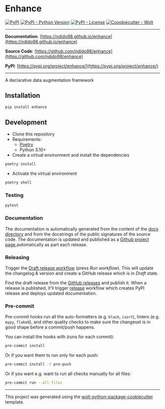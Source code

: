 # Enhance

[![PyPI](https://img.shields.io/pypi/v/enhance?style=flat-square)](https://pypi.python.org/pypi/enhance/)
[![PyPI - Python Version](https://img.shields.io/pypi/pyversions/enhance?style=flat-square)](https://pypi.python.org/pypi/enhance/)
[![PyPI - License](https://img.shields.io/pypi/l/enhance?style=flat-square)](https://pypi.python.org/pypi/enhance/)
[![Coookiecutter - Wolt](https://img.shields.io/badge/cookiecutter-Wolt-00c2e8?style=flat-square&logo=cookiecutter&logoColor=D4AA00&link=https://github.com/woltapp/wolt-python-package-cookiecutter)](https://github.com/woltapp/wolt-python-package-cookiecutter)


---

**Documentation**: [https://ndido98.github.io/enhance](https://ndido98.github.io/enhance)

**Source Code**: [https://github.com/ndido98/enhance](https://github.com/ndido98/enhance)

**PyPI**: [https://pypi.org/project/enhance/](https://pypi.org/project/enhance/)

---

A declarative data augmentation framework

## Installation

```sh
pip install enhance
```

## Development

* Clone this repository
* Requirements:
  * [Poetry](https://python-poetry.org/)
  * Python 3.10+
* Create a virtual environment and install the dependencies

```sh
poetry install
```

* Activate the virtual environment

```sh
poetry shell
```

### Testing

```sh
pytest
```

### Documentation

The documentation is automatically generated from the content of the [docs directory](./docs) and from the docstrings
 of the public signatures of the source code. The documentation is updated and published as a [Github project page
 ](https://pages.github.com/) automatically as part each release.

### Releasing

Trigger the [Draft release workflow](https://github.com/ndido98/enhance/actions/workflows/draft_release.yml)
(press _Run workflow_). This will update the changelog & version and create a GitHub release which is in _Draft_ state.

Find the draft release from the
[GitHub releases](https://github.com/ndido98/enhance/releases) and publish it. When
 a release is published, it'll trigger [release](https://github.com/ndido98/enhance/blob/master/.github/workflows/release.yml) workflow which creates PyPI
 release and deploys updated documentation.

### Pre-commit

Pre-commit hooks run all the auto-formatters (e.g. `black`, `isort`), linters (e.g. `mypy`, `flake8`), and other quality
 checks to make sure the changeset is in good shape before a commit/push happens.

You can install the hooks with (runs for each commit):

```sh
pre-commit install
```

Or if you want them to run only for each push:

```sh
pre-commit install -t pre-push
```

Or if you want e.g. want to run all checks manually for all files:

```sh
pre-commit run --all-files
```

---

This project was generated using the [wolt-python-package-cookiecutter](https://github.com/woltapp/wolt-python-package-cookiecutter) template.
